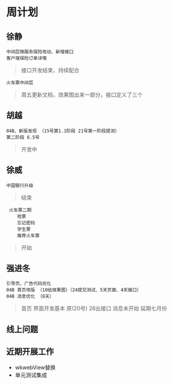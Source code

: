 # 周计划

徐静
----

    中间层微服务保险改动、新增接口
    客户端保险订单详情
    
> 接口开发结束，持续配合

    火车票中间层

> 周五更新文档，效果图出来一部分，接口定义了三个


胡越  
----

    04B、新版发现 （15号第1.1阶段 21号第一阶段提测）
    第二阶段 6.5号

> 开发中

 
徐威
----

    中国银行升级

> 结束

     火车票二期
        抢票
        忘记密码
        学生票
        推荐火车票

> 开始


强进冬
----

    引导页、广告代码优化
    04B 首页改版 （10给效果图）（24提交测试、5天页面、4天接口）
    04B 消息优化 （8天）

> 首页 界面开发基本 原(20号) 28出接口
> 消息未开始 延期七月份

线上问题
-----



近期开展工作
----

* wkwebView替换
* 单元测试集成

























